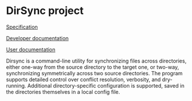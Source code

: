 # DirSync project

[Specification](./specification.md)

[Developer documentation](./Developer%20documentation.md)

[User documentation](./User%20documentation.md)

Dirsync is a command-line utility for synchronizing files across directories,
either one-way from the source directory to the target one, or two-way,
synchronizing symmetrically across two source directories.
The program supports detailed control over conflict resolution, verbosity, and dry-running.
Additional directory-specific configuration is supported, saved in the directories themselves
in a local config file.

